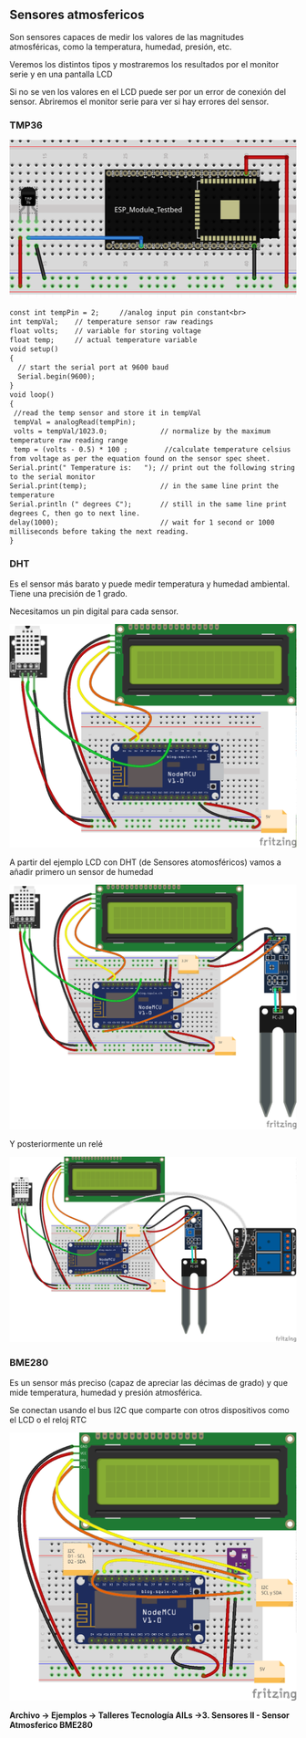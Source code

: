 ## Sensores atmosfericos

Son sensores capaces de medir los valores de las magnitudes atmosféricas, como la temperatura, humedad, presión, etc.

Veremos los distintos tipos y mostraremos los resultados por el monitor serie y en una pantalla LCD

Si no se ven los valores en el LCD puede ser por un error de conexión del sensor. Abriremos el monitor serie para ver si hay errores del sensor.


### TMP36

![](./images/TMP36.png)

```
const int tempPin = 2;     //analog input pin constant<br>
int tempVal;    // temperature sensor raw readings
float volts;    // variable for storing voltage 
float temp;     // actual temperature variable
void setup()
{
  // start the serial port at 9600 baud
  Serial.begin(9600);
}
void loop()
{
 //read the temp sensor and store it in tempVal
 tempVal = analogRead(tempPin);
 volts = tempVal/1023.0;             // normalize by the maximum temperature raw reading range
 temp = (volts - 0.5) * 100 ;         //calculate temperature celsius from voltage as per the equation found on the sensor spec sheet.
Serial.print(" Temperature is:   "); // print out the following string to the serial monitor
Serial.print(temp);                  // in the same line print the temperature
Serial.println (" degrees C");       // still in the same line print degrees C, then go to next line.
delay(1000);                         // wait for 1 second or 1000 milliseconds before taking the next reading. 
}
```

### DHT

Es el sensor más barato y puede medir temperatura y humedad ambiental. Tiene una precisión de 1 grado.

Necesitamos un pin digital para cada sensor.

![](./images/LCD_DHT_bb.png)


A partir del ejemplo LCD con DHT (de Sensores atomosféricos) vamos a añadir primero un sensor de humedad

![](https://raw.githubusercontent.com/javacasm/IOT4Mentors/master/images/LCD_DHT_Humedad_bb.png)

Y posteriormente un relé

![](https://raw.githubusercontent.com/javacasm/IOT4Mentors/master/images/LCD_DHT_Humedad_Rele_bb.png)



### BME280

Es un sensor más preciso (capaz de apreciar las décimas de grado) y que mide temperatura, humedad y presión atmosférica.

Se conectan usando el bus I2C  que comparte con otros dispositivos como el LCD o el reloj RTC

![](./images/LCD_BME280_bb.png)

**Archivo -> Ejemplos -> Talleres Tecnología AILs ->3. Sensores II - Sensor Atmosferico BME280**
